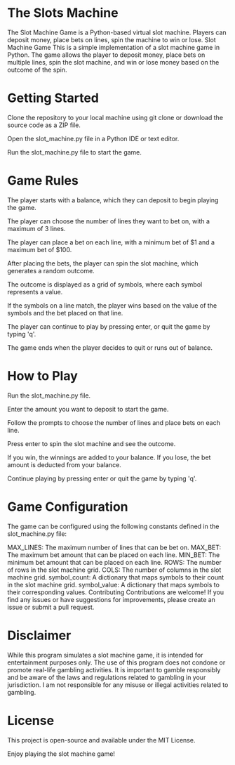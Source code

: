 # The Slots Machine
The Slot Machine Game is a Python-based virtual slot machine. Players can deposit money, place bets on lines, spin the machine to win or lose.
Slot Machine Game
This is a simple implementation of a slot machine game in Python. The game allows the player to deposit money, place bets on multiple lines, spin the slot machine, and win or lose money based on the outcome of the spin.

# Getting Started
Clone the repository to your local machine using git clone or download the source code as a ZIP file.

Open the slot_machine.py file in a Python IDE or text editor.

Run the slot_machine.py file to start the game.

# Game Rules
The player starts with a balance, which they can deposit to begin playing the game.

The player can choose the number of lines they want to bet on, with a maximum of 3 lines.

The player can place a bet on each line, with a minimum bet of $1 and a maximum bet of $100.

After placing the bets, the player can spin the slot machine, which generates a random outcome.

The outcome is displayed as a grid of symbols, where each symbol represents a value.

If the symbols on a line match, the player wins based on the value of the symbols and the bet placed on that line.

The player can continue to play by pressing enter, or quit the game by typing 'q'.

The game ends when the player decides to quit or runs out of balance.

# How to Play
Run the slot_machine.py file.

Enter the amount you want to deposit to start the game.

Follow the prompts to choose the number of lines and place bets on each line.

Press enter to spin the slot machine and see the outcome.

If you win, the winnings are added to your balance. If you lose, the bet amount is deducted from your balance.

Continue playing by pressing enter or quit the game by typing 'q'.

# Game Configuration
The game can be configured using the following constants defined in the slot_machine.py file:

MAX_LINES: The maximum number of lines that can be bet on.
MAX_BET: The maximum bet amount that can be placed on each line.
MIN_BET: The minimum bet amount that can be placed on each line.
ROWS: The number of rows in the slot machine grid.
COLS: The number of columns in the slot machine grid.
symbol_count: A dictionary that maps symbols to their count in the slot machine grid.
symbol_value: A dictionary that maps symbols to their corresponding values.
Contributing
Contributions are welcome! If you find any issues or have suggestions for improvements, please create an issue or submit a pull request.

# Disclaimer
While this program simulates a slot machine game, it is intended for entertainment purposes only. The use of this program does not condone or promote real-life gambling activities. It is important to gamble responsibly and be aware of the laws and regulations related to gambling in your jurisdiction. I am not responsible for any misuse or illegal activities related to gambling.

# License
This project is open-source and available under the MIT License.

Enjoy playing the slot machine game!
